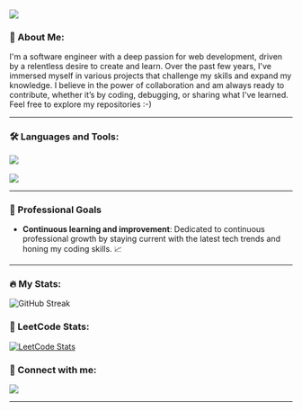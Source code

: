 <h1 align="start">
    <img src="https://readme-typing-svg.herokuapp.com/?font=Righteous&size=35&center=true&vCenter=true&width=500&height=70&duration=4000&lines=Hi+There!+👋+I'm+Alex;" />
</h1>


### 🙌 About Me:
I'm a software engineer with a deep passion for web development, driven by a relentless desire to create and learn. Over the past few years, I've immersed myself in various projects that challenge my skills and expand my knowledge. I believe in the power of collaboration and am always ready to contribute, whether it’s by coding, debugging, or sharing what I've learned. Feel free to explore my repositories :-)
<hr/>

### :hammer_and_wrench: Languages and Tools:

<div align="start">
    <img src="https://skillicons.dev/icons?i=js,typescript,nodejs,sass,html,css,tailwind" />
  <br/>
  <br/>
    <img src="https://skillicons.dev/icons?i=react,nextjs,redux,firebase,git,vscode,vim" /><br>
</div>

<hr/>

### 🚀 Professional Goals 
 <!-- * **Career Development**: I'm currently seeking a new opportunity in the software development field where I can leverage my skills and experience to contribute to innovative projects -->
  * **Continuous learning and improvement**:  Dedicated to continuous professional growth by staying current with the latest tech trends and honing my coding skills. 📈
<hr/>

<!--
### :mortar_board: Certificates:

<div align="start">
    <img src="https://res.cloudinary.com/dbrewse3d/image/upload/v1721546866/JS_Applications_-_February_2023_-_Certificate_zorpdk.png" width="200" />
    <img src="https://res.cloudinary.com/dbrewse3d/image/upload/v1721546979/JS_Advanced_-_January_2023_-_Certificate_aogspv.png" width="200" />
    <img src="https://res.cloudinary.com/dbrewse3d/image/upload/v1721547054/HTML_CSS_-_September_2022_-_Certificate_febx6f.png" width="200" />
    <img src="https://res.cloudinary.com/dbrewse3d/image/upload/v1721547143/Programming_Fundamentals_with_JavaScript_-_September_2022_-_Certificate_taoago.png" width="200" />

</div>
-->

### :fire: My Stats:

![GitHub Streak](http://github-readme-streak-stats.herokuapp.com?user=AtanasovCodes&theme=dark&background=#262729)

### 🔢 LeetCode Stats:

[![LeetCode Stats](https://leetcard.jacoblin.cool/aleks930819?theme=dark&font=Montserrat)](https://leetcode.com/aleks930819/)


<!--
### ⚔️ Codewars:

![Codewars](https://github.r2v.ch/codewars?user=aleks930819&stroke=%23BB432C)

<img src="https://www.codewars.com/users/aleks930819/badges/large" >

<hr/>
-->

### 📧 Connect with me:
  
  <a href="https://www.linkedin.com/in/aleksandar-atanasov-32880a1b2/">
    <img src="https://skillicons.dev/icons?i=linkedin" />
  </a>
<hr/>


<!--
**aleks930819/aleks930819** is a ✨ _special_ ✨ repository because its `README.md` (this file) appears on your GitHub profile.

Here are some ideas to get you started:

- 🌱 I’m currently learning ...
- 👯 I’m looking to collaborate on ...
- 🤔 I’m looking for help with ...
- 💬 Ask me about ...
- 📫 How to reach me: ...
- 😄 Pronouns: ...
- ⚡ Fun fact: ...
-->
